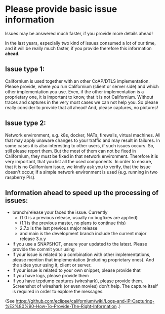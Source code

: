 # Please provide basic issue information

Issues may be answered much faster, if you provide more details ahead!

In the last years, especially two kind of issues consumed a lot of our time, and it will be really much faster, if you provide therefore this information **ahead**.

## Issue type 1:

Californium is used together with an other CoAP/DTLS implementation. Please provide, where you run Californium (client or server side) and which other implementation you use. Even, if the other implementation is a proprietary one, it is important to know, that it is not Californium. Without traces and captures in the very most cases we can not help you. So please really consider to provide that all ahead! And, please captures, no pictures!

## Issue type 2:

Network environment, e.g. k8s, docker, NATs, firewalls, virtual machines. All that may apply unaware changes to your traffic and may result in failures. In some cases it is also interesting to other users, if such issues occurs. So, still please report them. But the most of them can not be fixed in Californium, they must be fixed in that network environment. Therefore it is very important, that you list all the used components. In order to ensure, that it is no Californium issue, we kindly ask you to verify, that the issue doesn't occur, if a simple network environment is used (e.g. running in two raspberry PIs).

## Information ahead to speed up the processing of issues:

* branch/release your faced the issue. Currently
    * (1.0 is a previous release, usually no bugfixes are applied)
    * (1.1 is the previous master, no plans to continue this)
    * 2.7.x is the last previous major release
    * and main is the development branch include the current major release 3.x.y
* If you use a SNAPSHOT, ensure your updated to the latest. Please provide the commit your using
* If your issue is related to a combination with other implementations, please mention that implementation (including proprietary ones). And the sides your using it, client or server.
* If your issue is related to your own snippet, please provide that
* If you have logs, please provide them
* If you have tcpdump captures (wireshark), please provide them. Screenshot of wireshark (or even movies) don't help. The capture itself is required in order to explore the messages.

(See https://github.com/eclipse/californium/wiki/Logs-and-IP-Capturing-%E2%80%90-How-To-Provide-The-Right-Information .)
